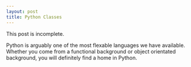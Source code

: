 ```yaml
---
layout: post
title: Python Classes
---
```


This post is incomplete. 

Python is arguably one of the most flexable languages we have available. Whether you come from a functional background or object orientated background, you will definitely find a home in Python.


